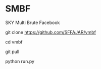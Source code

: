 # SMBF

 SKY Multi Brute Facebook

git clone https://github.com/SFFAJAR/vmbf

cd vmbf

git pull

python run.py

